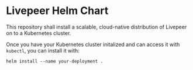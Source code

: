 # Livepeer Helm Chart

This repository shall install a scalable, cloud-native distribution of Livepeer on to a Kubernetes cluster.

Once you have your Kubernetes cluster initalized and can access it with `kubectl`, you can install it with:

```
helm install --name your-deployment .
```
